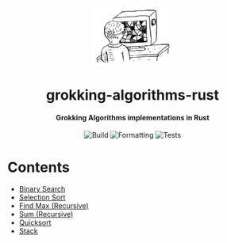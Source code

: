 <div>
  <div align="center" style="display: block; text-align: center;">
    <img src="./assets/artwork.png" height="120" />
  </div>
  <h1 align="center">grokking-algorithms-rust</h1>
  <h4 align="center">
    Grokking Algorithms implementations in Rust
  </h4>
</div>

<div align="center">

  ![Build](https://github.com/EstebanBorai/grokking-algorithms-rust/workflows/build/badge.svg)
  ![Formatting](https://github.com/EstebanBorai/grokking-algorithms-rust/workflows/fmt/badge.svg)
  ![Tests](https://github.com/EstebanBorai/grokking-algorithms-rust/workflows/tests/badge.svg)

</div>

# Contents

- [Binary Search](./src/binary_search.rs)
- [Selection Sort](./src/selection_sort.rs)
- [Find Max (Recursive)](./src/find_max_recursive.rs)
- [Sum (Recursive)](./src/sum_recursive.rs)
- [Quicksort](./src/quicksort.rs)
- [Stack](./src/stack.rs)
